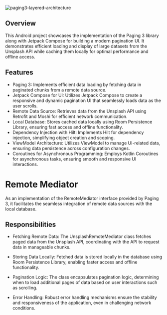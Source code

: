 ![paging3-layered-architecture](https://github.com/Amon3m/ComposePaging3Unsplash/assets/112562093/19dccce4-bbb6-40f8-aedf-ebe483f13be9)




## Overview

This Android project showcases the implementation of the Paging 3 library along with Jetpack Compose for building a modern pagination UI. It demonstrates efficient loading and display of large datasets from the Unsplash API while caching them locally for optimal performance and offline access.

## Features

- Paging 3: Implements efficient data loading by fetching data in paginated chunks from a remote data source.
- Jetpack Compose for UI: Utilizes Jetpack Compose to create a responsive and dynamic pagination UI that seamlessly loads data as the user scrolls.
- Remote Data Source: Retrieves data from the Unsplash API using Retrofit and Moshi for efficient network communication.
- Local Database: Stores cached data locally using Room Persistence Library, ensuring fast access and offline functionality.
- Dependency Injection with Hilt: Implements Hilt for dependency injection, simplifying object creation and scoping.
- ViewModel Architecture: Utilizes ViewModel to manage UI-related data, ensuring data persistence across configuration changes.
- Coroutines for Asynchronous Programming: Employs Kotlin Coroutines for asynchronous tasks, ensuring smooth and responsive UI interactions.


# Remote Mediator 


As an implementation of the RemoteMediator interface provided by Paging 3, it facilitates the seamless integration of remote data sources with the local database.

## Responsibilities
- Fetching Remote Data: The UnsplashRemoteMediator class fetches paged data from the Unsplash API, coordinating with the API to request data in manageable chunks.

- Storing Data Locally: Fetched data is stored locally in the database using Room Persistence Library, enabling faster access and offline functionality.

- Pagination Logic: The class encapsulates pagination logic, determining when to load additional pages of data based on user interactions such as scrolling.

- Error Handling: Robust error handling mechanisms ensure the stability and responsiveness of the application, even in challenging network conditions.
